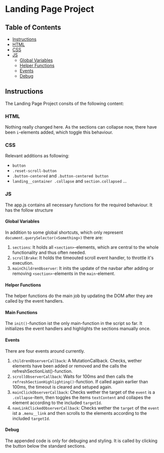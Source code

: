 # Landing Page Project

## Table of Contents

* [Instructions](#instructions)
* [HTML](#html)
* [CSS](#css)
* [JS](#js)
  * [Global Variables](#global-variables)
  * [Helper Functions](#helper-functions)
  * [Events](#events)
  * [Debug](#debug)

## Instructions

The Landing Page Project consits of the following content:

### HTML
Nothing really changed here. As the sections can collapse now, there have been `i`-elements added, which toggle this behaviour.
### CSS
Relevant additions as following:
- `button`
- `.reset-scroll-button`
- `.button-centered` and `.button-centered button`
- `landing__container .collapse` and `section.collapsed` ...
### JS
The app.js contains all necessary functions for the required behaviour. It has the follow structure

#### Global Variables
In addition to some global shortcuts, which only represent `document.querySelector(<Something>)` there are:
1. `sections`: It holds all `<section>`-elements, which are central to the whole functionality and thus often needed.
2. `scrollBrake`: It holds the timeouted scroll event handler, to throttle it's execution.
3. `mainChildrenObserver`: It inits the update of the navbar after adding or removing `<section>`-elements in the `main`-element.

#### Helper Functions
The helper functions do the main job by updating the DOM after they are called by the event handlers.

#### Main Functions
The `init()`-function ist the only main-function in the script so far. It initializes the event handlers and highlights the sections manually once.

#### Events
There are four events around currently.
1. `childrenObserverCallback`: A MutationCallback. Checks, wether elements have been added or removed and the calls the refreshSectionList()-function.
2. `scrollObserverCallback`: Waits for 100ms and then calls the `refreshSectionHighlighting()`-function. If called again earlier than 100ms, the timeout is cleared and setuped again.
3. `mainClickObserverCallback`: Checks wether the target of the `event` is a `.collapse`-item, then toggles the items `textContent` and collapes the element according to the included `targetId`.
4. `navLinkClickedObserverCallback`: Checks wether the `target` of the `event` ist a `.menu__link` and then scrolls to the elements according to the included `targetId`.

#### Debug
The appended code is only for debuging and styling. It is called by clicking the button below the standard sections.
